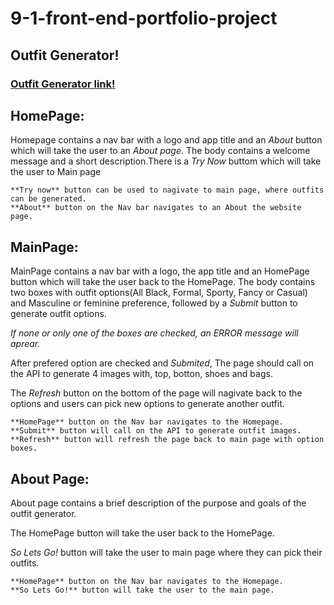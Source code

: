 # 9-1-front-end-portfolio-project

## **Outfit Generator!**

### [Outfit Generator link!](https://dilrubamajumder.github.io/9-1-Portfolio-Proj/index.html)

## HomePage:

Homepage contains a nav bar with a logo and app title and an _About_ button which will take the user to an _About page_. The body contains a welcome message and a short description.There is a _Try Now_ buttom which will take the user to Main page

```
**Try now** button can be used to nagivate to main page, where outfits can be generated.
**About** button on the Nav bar navigates to an About the website page.
```

## MainPage:

MainPage contains a nav bar with a logo, the app title and an HomePage button which will take the user back to the HomePage.
The body contains two boxes with outfit options(All Black, Formal, Sporty, Fancy or Casual) and Masculine or feminine preference, followed by a _Submit_ button to generate outfit options.

_If none or only one of the boxes are checked, an ERROR message will aprear._

After prefered option are checked and _Submited_, The page should call on the API to generate 4 images with, top, botton, shoes and bags.

The _Refresh_ button on the bottom of the page will nagivate back to the options and users can pick new options to generate another outfit.

```
**HomePage** button on the Nav bar navigates to the Homepage.
**Submit** button will call on the API to generate outfit images.
**Refresh** button will refresh the page back to main page with option boxes.
```

## About Page:

About page contains a brief description of the purpose and goals of the outfit generator.

The HomePage button will take the user back to the HomePage.

_So Lets Go!_ button will take the user to main page where they can pick their outfits.

```
**HomePage** button on the Nav bar navigates to the Homepage.
**So Lets Go!** button will take the user to the main page.
```
